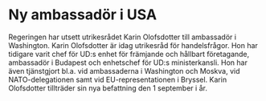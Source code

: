 # Ny ambassadör i USA

Regeringen har utsett utrikesrådet Karin Olofsdotter till ambassadör i Washington.
Karin Olofsdotter är idag utrikesråd för handelsfrågor. Hon har tidigare varit chef för UD:s enhet för främjande och hållbart företagande, ambassadör i Budapest och enhetschef för UD:s ministerkansli. Hon har även tjänstgjort bl.a. vid ambassaderna i Washington och Moskva, vid NATO-delegationen samt vid EU-representationen i Bryssel.
Karin Olofsdotter tillträder sin nya befattning den 1 september i år.
